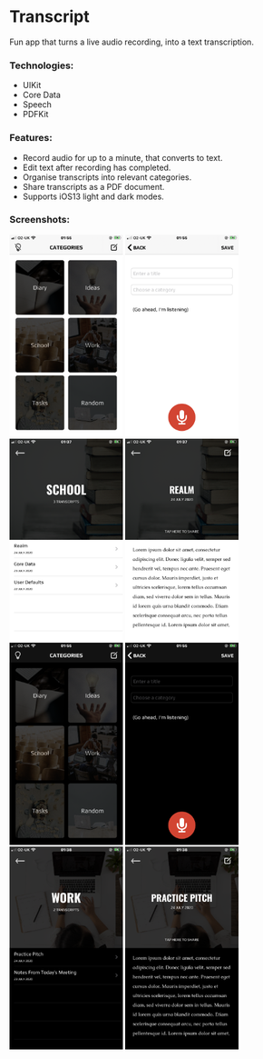 # Transcript

Fun app that turns a live audio recording, into a text transcription.

### Technologies:

* UIKit
* Core Data
* Speech
* PDFKit

### Features:
* Record audio for up to a minute, that converts to text.
* Edit text after recording has completed.
* Organise transcripts into relevant categories.
* Share transcripts as a PDF document.
* Supports iOS13 light and dark modes.

### Screenshots:

<img src="homeVCLight.PNG" width="200"> <img src="recodingLight.PNG" width="200">
<img src="transcriptsLight.PNG" width="200"> <img src="postLight.PNG" width="200">
<img src="homeVCDark.PNG" width="200"> <img src="recordingDark.PNG" width="200">
<img src="transcriptsDark.PNG" width="200"> <img src="postDark.PNG" width="200">
